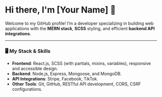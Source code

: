 # Hi there, I'm [Your Name] 👋

Welcome to my GitHub profile! I’m a developer specializing in building web applications with the **MERN stack**, **SCSS** styling, and efficient **backend API integrations**.

---

### 🖥️ My Stack & Skills

- **Frontend**: React.js, SCSS (with partials, mixins, variables), responsive and accessible design.
- **Backend**: Node.js, Express, Mongoose, and MongoDB.
- **API Integrations**: Stripe, Facebook, TikTok.
- **Other Tools**: Git, GitHub, RESTful API development, CORS, CSRF configurations.


